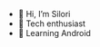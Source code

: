- 👋 Hi, I’m Silori
- 👀 Tech enthusiast
- 🌱 Learning Android  


<!---
Silori51/Silori51 is a ✨ special ✨ repository because its `README.md` (this file) appears on your GitHub profile.
You can click the Preview link to take a look at your changes.
--->
